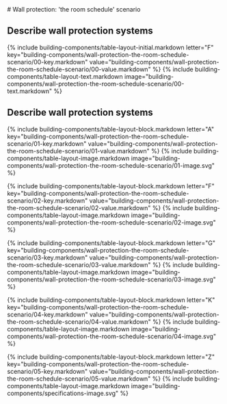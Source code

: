 <div data-role="collapsible" data-inset="false">
# Wall protection: 'the room schedule' scenario

<dl>

## <span class="caps">**Describe wall protection systems**</span>

{% include building-components/table-layout-initial.markdown letter="F" key="building-components/wall-protection-the-room-schedule-scenario/00-key.markdown" value="building-components/wall-protection-the-room-schedule-scenario/00-value.markdown" %}
{% include building-components/table-layout-text.markdown image="building-components/wall-protection-the-room-schedule-scenario/00-text.markdown" %}

## <span class="caps">**Describe** wall protection systems</span>

{% include building-components/table-layout-block.markdown letter="A" key="building-components/wall-protection-the-room-schedule-scenario/01-key.markdown" value="building-components/wall-protection-the-room-schedule-scenario/01-value.markdown" %}
{% include building-components/table-layout-image.markdown image="building-components/wall-protection-the-room-schedule-scenario/01-image.svg" %}

{% include building-components/table-layout-block.markdown letter="F" key="building-components/wall-protection-the-room-schedule-scenario/02-key.markdown" value="building-components/wall-protection-the-room-schedule-scenario/02-value.markdown"  %}
{% include building-components/table-layout-image.markdown image="building-components/wall-protection-the-room-schedule-scenario/02-image.svg" %}

{% include building-components/table-layout-block.markdown letter="G" key="building-components/wall-protection-the-room-schedule-scenario/03-key.markdown" value="building-components/wall-protection-the-room-schedule-scenario/03-value.markdown"  %}
{% include building-components/table-layout-image.markdown image="building-components/wall-protection-the-room-schedule-scenario/03-image.svg" %}

{% include building-components/table-layout-block.markdown letter="K" key="building-components/wall-protection-the-room-schedule-scenario/04-key.markdown" value="building-components/wall-protection-the-room-schedule-scenario/04-value.markdown"  %}
{% include building-components/table-layout-image.markdown image="building-components/wall-protection-the-room-schedule-scenario/04-image.svg" %}

{% include building-components/table-layout-block.markdown letter="Z" key="building-components/wall-protection-the-room-schedule-scenario/05-key.markdown" value="building-components/wall-protection-the-room-schedule-scenario/05-value.markdown"  %}
{% include building-components/table-layout-image.markdown image="building-components/specifications-image.svg" %}


</dl></div>

